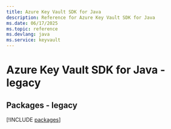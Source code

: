 ```yaml
---
title: Azure Key Vault SDK for Java
description: Reference for Azure Key Vault SDK for Java
ms.date: 06/17/2025
ms.topic: reference
ms.devlang: java
ms.service: keyvault
---
```

# Azure Key Vault SDK for Java - legacy
## Packages - legacy
[!INCLUDE [packages](key-vault-index.md)]